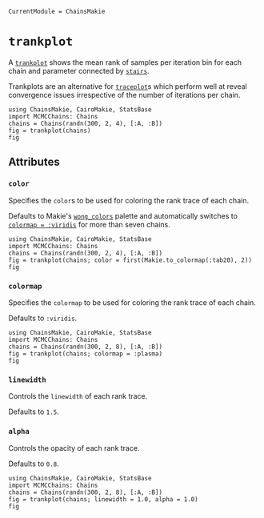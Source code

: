 ```@meta
CurrentModule = ChainsMakie
```

# `trankplot`

A [`trankplot`](@ref) shows the mean rank of samples per iteration bin for each chain and parameter connected by [`stairs`](https://docs.makie.org/dev/reference/plots/stairs).

Trankplots are an alternative for [`traceplot`](@ref)s which perform well at reveal convergence issues irrespective of the number of iterations per chain.

```@example
using ChainsMakie, CairoMakie, StatsBase
import MCMCChains: Chains
chains = Chains(randn(300, 2, 4), [:A, :B])
fig = trankplot(chains)
fig
```

## Attributes

### `color`

Specifies the `color`s to be used for coloring the rank trace of each chain.

Defaults to Makie's [`wong_colors`](https://docs.makie.org/dev/explanations/colors#Colormaps) palette and automatically switches to [`colormap = :viridis`](https://docs.makie.org/dev/explanations/colors#Colormaps) for more than seven chains.

```@example
using ChainsMakie, CairoMakie, StatsBase
import MCMCChains: Chains
chains = Chains(randn(300, 2, 4), [:A, :B])
fig = trankplot(chains; color = first(Makie.to_colormap(:tab20), 2))
fig
```

### `colormap`

Specifies the `colormap` to be used for coloring the rank trace of each chain.

Defaults to `:viridis`.

```@example
using ChainsMakie, CairoMakie, StatsBase
import MCMCChains: Chains
chains = Chains(randn(300, 2, 8), [:A, :B])
fig = trankplot(chains; colormap = :plasma)
fig
```

### `linewidth`

Controls the `linewidth` of each rank trace.

Defaults to `1.5`.

### `alpha`

Controls the opacity of each rank trace.

Defaults to `0.8`.

```@example
using ChainsMakie, CairoMakie, StatsBase
import MCMCChains: Chains
chains = Chains(randn(300, 2, 8), [:A, :B])
fig = trankplot(chains; linewidth = 1.0, alpha = 1.0)
fig
```
